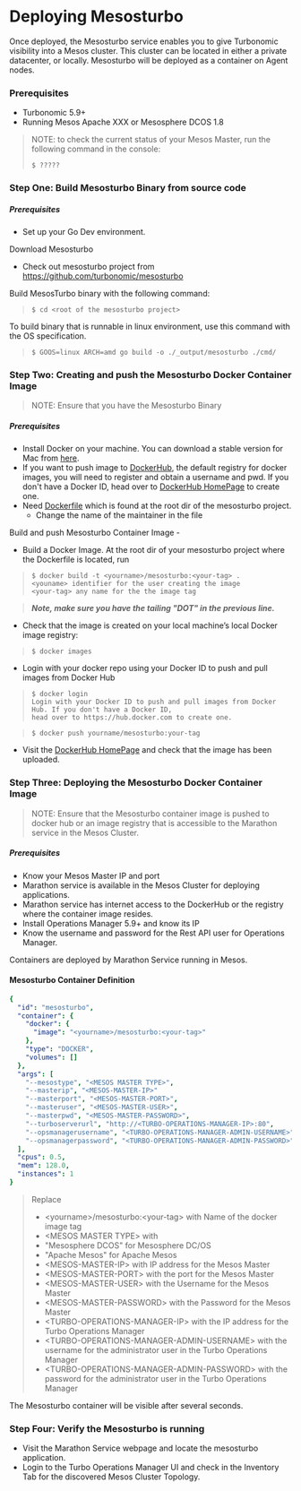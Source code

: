 # Deploying Mesosturbo
Once deployed, the Mesosturbo service enables you to give Turbonomic visibility into a Mesos cluster. This cluster can be located in either a private datacenter, or locally. Mesosturbo will be deployed as a container on Agent nodes.

### Prerequisites
* Turbonomic 5.9+
* Running Mesos Apache XXX or Mesosphere DCOS 1.8
> NOTE: to check the current status of your Mesos Master, run the following command in the console:
> ```console
>$ ?????

### Step One: Build Mesosturbo Binary from source code
##### Prerequisites 
* Set up your Go Dev environment. 

Download Mesosturbo 
* Check out mesosturbo project from https://github.com/turbonomic/mesosturbo

Build MesosTurbo binary with the following command:
> ```` console
>$ cd <root of the mesosturbo project>

To build binary that is runnable in linux environment, use this command with the OS specification.     
> ```` console
>$ GOOS=linux ARCH=amd go build -o ./_output/mesosturbo ./cmd/
    
### Step Two: Creating and push the Mesosturbo Docker Container Image

> NOTE: Ensure that you have the Mesosturbo Binary
##### Prerequisites
* Install Docker on your machine. You can download a stable version for Mac from [here](https://docs.docker.com/docker-for-mac/install/#download-docker-for-mac).
* If you want to push image to [DockerHub](https://docs.docker.com/docker-hub/), the default registry for docker images, you will need to register and obtain 
a username and pwd.  If you don't have a Docker ID, head over to 
[DockerHub HomePage](https://hub.docker.com) to create one.
* Need [Dockerfile](https://docs.docker.com/engine/reference/builder/) which is found at the root dir of the mesosturbo project. 
  * Change the name of the maintainer in the file 

Build and push Mesosturbo Container Image -
* Build a Docker Image. 
At the root dir of your mesosturbo project where the Dockerfile is located, run 
> ```` console
> $ docker build -t <yourname>/mesosturbo:<your-tag> .
> <youname> identifier for the user creating the image
> <your-tag> any name for the the image tag

> _**Note, make sure you have the tailing "DOT" in the previous line.**_
   
* Check that the image is created on your local machine’s local Docker image registry:
> ```` console 
> $ docker images

* Login with your docker repo using your Docker ID to push and pull images from Docker Hub  
> ```` console
> $ docker login
> Login with your Docker ID to push and pull images from Docker Hub. If you don't have a Docker ID, 
> head over to https://hub.docker.com to create one.

> ```` console
> $ docker push yourname/mesosturbo:your-tag

* Visit the [DockerHub HomePage](https://hub.docker.com) and check that the image has been uploaded.

### Step Three: Deploying the Mesosturbo Docker Container Image
> NOTE: Ensure that the Mesosturbo container image is pushed to docker hub or an image registry 
> that is accessible to the Marathon service in the Mesos Cluster.
##### Prerequisites 
* Know your Mesos Master IP and port
* Marathon service is available in the Mesos Cluster for deploying applications.
* Marathon service has internet access to the DockerHub or the registry where the container image resides.
* Install Operations Manager 5.9+ and know its IP
* Know the username and password for the Rest API user for Operations Manager.

Containers are deployed by Marathon Service running in Mesos. 

#### Mesosturbo Container Definition

```yaml
{
  "id": "mesosturbo",
  "container": {
    "docker": {
      "image": "<yourname>/mesosturbo:<your-tag>"
    },
    "type": "DOCKER",
    "volumes": []
  },
  "args": [
    "--mesostype", "<MESOS MASTER TYPE>",
    "--masterip", "<MESOS-MASTER-IP>"
    "--masterport", "<MESOS-MASTER-PORT>",
    "--masteruser", "<MESOS-MASTER-USER>",
    "--masterpwd", "<MESOS-MASTER-PASSWORD>",
    "--turboserverurl", "http://<TURBO-OPERATIONS-MANAGER-IP>:80",
    "--opsmanagerusername", "<TURBO-OPERATIONS-MANAGER-ADMIN-USERNAME>",
    "--opsmanagerpassword", "<TURBO-OPERATIONS-MANAGER-ADMIN-PASSWORD>" 
  ],
  "cpus": 0.5,
  "mem": 128.0,
  "instances": 1
}
```

> Replace 
> * \<yourname\>/mesosturbo:\<your-tag\> with Name of the docker image tag
> * \<MESOS MASTER TYPE> with 
>  * "Mesosphere DCOS" for Mesosphere DC/OS 
>  * "Apache Mesos" for Apache Mesos
> * \<MESOS-MASTER-IP> with IP address for the Mesos Master
> * \<MESOS-MASTER-PORT> with the port for the Mesos Master
> * \<MESOS-MASTER-USER> with the Username for the Mesos Master
> * \<MESOS-MASTER-PASSWORD> with the Password for the Mesos Master
> * \<TURBO-OPERATIONS-MANAGER-IP> with the IP address for the Turbo Operations Manager
> * \<TURBO-OPERATIONS-MANAGER-ADMIN-USERNAME> with the username for the administrator user in the Turbo Operations Manager
> * \<TURBO-OPERATIONS-MANAGER-ADMIN-PASSWORD> with the password for the administrator user in the Turbo Operations Manager

The Mesosturbo container will be visible after several seconds. 

### Step Four: Verify the Mesosturbo is running

* Visit the Marathon Service webpage and locate the mesosturbo application.
* Login to the Turbo Operations Manager UI and check in the Inventory Tab for the discovered Mesos Cluster Topology.

